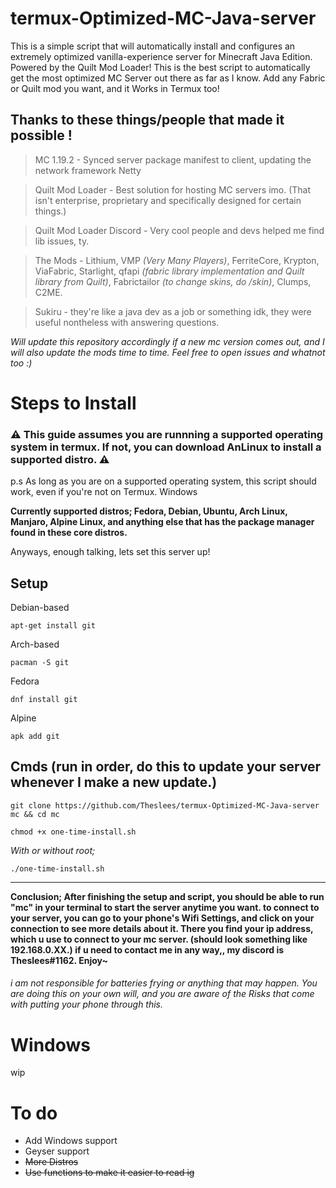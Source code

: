 # termux-Optimized-MC-Java-server
This is a simple script that will automatically install and configures an extremely optimized vanilla-experience server for Minecraft Java Edition. Powered by the Quilt Mod Loader! This is the best script to automatically get the most optimized MC Server out there as far as I know. Add any Fabric or Quilt mod you want, and it Works in Termux too!

## Thanks to these things/people that made it possible !
> MC 1.19.2 - Synced server package manifest to client, updating the network framework Netty

> Quilt Mod Loader - Best solution for hosting MC servers imo. (That isn't enterprise, proprietary and specifically designed for certain things.)

> Quilt Mod Loader Discord - Very cool people and devs helped me find lib issues, ty.

> The Mods - Lithium, VMP *(Very Many Players)*, FerriteCore, Krypton, ViaFabric, Starlight, qfapi *(fabric library implementation and Quilt library from Quilt)*, Fabrictailor *(to change skins, do /skin)*, Clumps, C2ME.

> Sukiru - they're like a java dev as a job or something idk, they were useful nontheless with answering questions.

*Will update this repository accordingly if a new mc version comes out, and I will also update the mods time to time. Feel free to open issues and whatnot too :)*
# Steps to Install

### ⚠️ This guide assumes you are runnning a supported operating system in termux. If not, you can download AnLinux to install a supported distro. ⚠️
p.s As long as you are on a supported operating system, this script should work, even if you're not on Termux. Windows

**Currently supported distros; Fedora, Debian, Ubuntu, Arch Linux, Manjaro, Alpine Linux, and anything else that has the package manager found in these core distros.**

Anyways, enough talking, lets set this server up!

## Setup
Debian-based

`apt-get install git`

Arch-based

`pacman -S git`

Fedora

`dnf install git`

Alpine

`apk add git`

## Cmds (run in order, do this to update your server whenever I make a new update.)
`git clone https://github.com/Theslees/termux-Optimized-MC-Java-server mc && cd mc`

`chmod +x one-time-install.sh`

*With or without root;*

`./one-time-install.sh`

---------------------------------------------------------------------------------------------------------------------------------------
**Conclusion; After finishing the setup and script, you should be able to run "mc" in your terminal to start the server anytime you want. to connect to your server, you can go to your phone's Wifi Settings, and click on your connection to see more details about it. There you find your ip address, which u use to connect to your mc server. (should look something like 192.168.0.XX.) if u need to contact me in any way,, my discord is Theslees#1162. Enjoy~**

###### i am not responsible for batteries frying or anything that may happen. You are doing this on your own will, and you are aware of the Risks that come with putting your phone through this.

# Windows
wip

# To do
- Add Windows support
- Geyser support
- ~~More Distros~~
- ~~Use functions to make it easier to read ig~~
